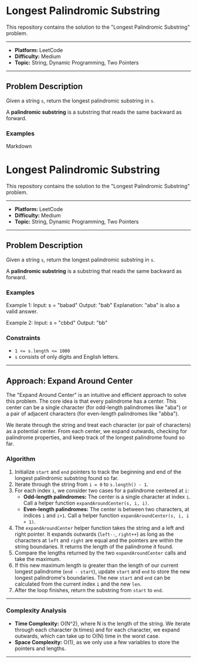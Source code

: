 # Longest Palindromic Substring

This repository contains the solution to the "Longest Palindromic Substring" problem.

---

- **Platform:** LeetCode
- **Difficulty:** Medium
- **Topic:** String, Dynamic Programming, Two Pointers

---

## Problem Description

Given a string `s`, return the longest palindromic substring in `s`.

A **palindromic substring** is a substring that reads the same backward as forward.

### Examples
Markdown

# Longest Palindromic Substring

This repository contains the solution to the "Longest Palindromic Substring" problem.

---

- **Platform:** LeetCode
- **Difficulty:** Medium
- **Topic:** String, Dynamic Programming, Two Pointers

---

## Problem Description

Given a string `s`, return the longest palindromic substring in `s`.

A **palindromic substring** is a substring that reads the same backward as forward.

### Examples

Example 1:
Input: s = "babad"
Output: "bab"
Explanation: "aba" is also a valid answer.

Example 2:
Input: s = "cbbd"
Output: "bb"

### Constraints

- `1 <= s.length <= 1000`
- `s` consists of only digits and English letters.

---

## Approach: Expand Around Center

The "Expand Around Center" is an intuitive and efficient approach to solve this problem. The core idea is that every palindrome has a center. This center can be a single character (for odd-length palindromes like "aba") or a pair of adjacent characters (for even-length palindromes like "abba").

We iterate through the string and treat each character (or pair of characters) as a potential center. From each center, we expand outwards, checking for palindrome properties, and keep track of the longest palindrome found so far.

### Algorithm

1.  Initialize `start` and `end` pointers to track the beginning and end of the longest palindromic substring found so far.
2.  Iterate through the string from `i = 0` to `s.length() - 1`.
3.  For each index `i`, we consider two cases for a palindrome centered at `i`:
    -   **Odd-length palindromes:** The center is a single character at index `i`. Call a helper function `expandAroundCenter(s, i, i)`.
    -   **Even-length palindromes:** The center is between two characters, at indices `i` and `i+1`. Call a helper function `expandAroundCenter(s, i, i + 1)`.
4.  The `expandAroundCenter` helper function takes the string and a left and right pointer. It expands outwards (`left--`, `right++`) as long as the characters at `left` and `right` are equal and the pointers are within the string boundaries. It returns the length of the palindrome it found.
5.  Compare the lengths returned by the two `expandAroundCenter` calls and take the maximum.
6.  If this new maximum length is greater than the length of our current longest palindrome (`end - start`), update `start` and `end` to store the new longest palindrome's boundaries. The new `start` and `end` can be calculated from the current index `i` and the new `len`.
7.  After the loop finishes, return the substring from `start` to `end`.

---

### Complexity Analysis

-   **Time Complexity:** O(N^2), where N is the length of the string. We iterate through each character (`N` times) and for each character, we expand outwards, which can take up to O(N) time in the worst case.
-   **Space Complexity:** O(1), as we only use a few variables to store the pointers and lengths.

---


